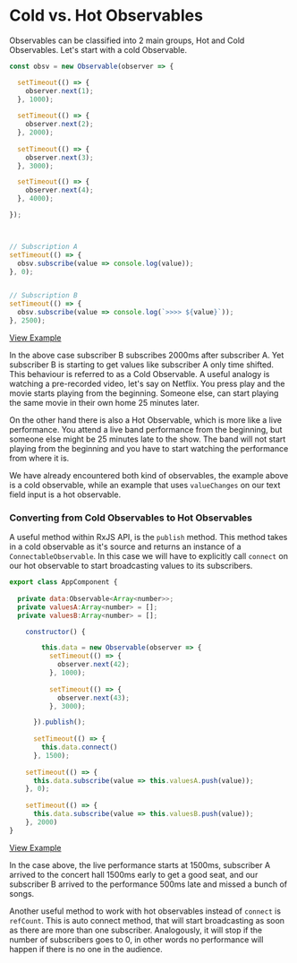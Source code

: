 # Cold vs. Hot Observables
Observables can be classified into 2 main groups, Hot and Cold Observables. Let's start with a cold Observable. 

```js
const obsv = new Observable(observer => {

  setTimeout(() => {
    observer.next(1);
  }, 1000);
  
  setTimeout(() => {
    observer.next(2);
  }, 2000);
  
  setTimeout(() => {
    observer.next(3);
  }, 3000);

  setTimeout(() => {
    observer.next(4);
  }, 4000);

});



// Subscription A
setTimeout(() => {
  obsv.subscribe(value => console.log(value));
}, 0);


// Subscription B
setTimeout(() => {
  obsv.subscribe(value => console.log(`>>>> ${value}`));
}, 2500);
```
[View Example](http://jsbin.com/felanu/40/edit?js,console)

In the above case subscriber B subscribes 2000ms after subscriber A. Yet subscriber B is starting to get values like subscriber A only time shifted. This behaviour is referred to as a Cold Observable. A useful analogy is watching a pre-recorded video, let's say on Netflix. You press play and the movie starts playing from the beginning. Someone else, can start playing the same movie in their own home 25 minutes later.

On the other hand there is also a Hot Observable, which is more like a live performance. You attend a live band performance from the beginning, but someone else might be 25 minutes late to the show. The band will not start playing from the beginning and you have to start watching the performance from where it is.

We have already encountered both kind of observables, the example above is a cold observable, while an example that uses `valueChanges` on our text field input is a hot observable.

### Converting from Cold Observables to Hot Observables
A useful method within RxJS API, is the `publish` method. This method takes in a cold observable as it's source and returns an instance of a `ConnectableObservable`. In this case we will have to explicitly call `connect` on our hot observable to start broadcasting values to its subscribers.

```js
export class AppComponent {
  
  private data:Observable<Array<number>>;
  private valuesA:Array<number> = [];
  private valuesB:Array<number> = [];

	constructor() {

		this.data = new Observable(observer => {
		  setTimeout(() => {
		    observer.next(42);
		  }, 1000);
		  
		  setTimeout(() => {
		    observer.next(43);
		  }, 3000);

	  }).publish();
	  
	  setTimeout(() => {
	    this.data.connect()
	  }, 1500);
    
    setTimeout(() => {
      this.data.subscribe(value => this.valuesA.push(value));
    }, 0);
    
    setTimeout(() => {
      this.data.subscribe(value => this.valuesB.push(value));
    }, 2000)
}
```
[View Example](http://plnkr.co/edit/J1QPds2mHgWO17Ms06Hq)

In the case above, the live performance starts at 1500ms, subscriber A arrived to the concert hall 1500ms early to get a good seat, and our subscriber B arrived to the performance 500ms late and missed a bunch of songs.

Another useful method to work with hot observables instead of `connect` is `refCount`. This is auto connect method, that will start broadcasting as soon as there are more than one subscriber. Analogously, it will stop if the number of subscribers goes to 0, in other words no performance will happen if there is no one in the audience.


